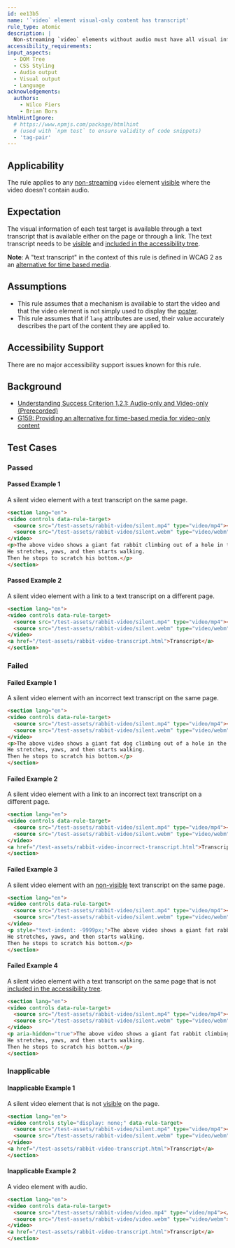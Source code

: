 ```yaml
---
id: ee13b5
name: '`video` element visual-only content has transcript'
rule_type: atomic
description: |
  Non-streaming `video` elements without audio must have all visual information available in a transcript.
accessibility_requirements:
input_aspects:
  - DOM Tree
  - CSS Styling
  - Audio output
  - Visual output
  - Language
acknowledgements:
  authors:
    - Wilco Fiers
    - Brian Bors
htmlHintIgnore:
  # https://www.npmjs.com/package/htmlhint
  # (used with `npm test` to ensure validity of code snippets)
  - 'tag-pair'
---
```


## Applicability

The rule applies to any [non-streaming](#non-streaming-media-element) `video` element [visible][] where the video doesn't contain audio.

## Expectation

The visual information of each test target is available through a text transcript that is available either on the page or through a link. The text transcript needs to be [visible][] and [included in the accessibility tree][].

**Note**: A "text transcript" in the context of this rule is defined in WCAG 2 as an [alternative for time based media](https://www.w3.org/TR/WCAG21/#dfn-alternative-for-time-based-media).

## Assumptions

- This rule assumes that a mechanism is available to start the video and that the video element is not simply used to display the [poster](https://www.w3.org/TR/html5/semantics-embedded-content.html#element-attrdef-video-poster).
- This rule assumes that if `lang` attributes are used, their value accurately describes the part of the content they are applied to.

## Accessibility Support

There are no major accessibility support issues known for this rule.

## Background

- [Understanding Success Criterion 1.2.1: Audio-only and Video-only (Prerecorded)](https://www.w3.org/WAI/WCAG21/Understanding/audio-only-and-video-only-prerecorded)
- [G159: Providing an alternative for time-based media for video-only content](https://www.w3.org/WAI/WCAG21/Techniques/general/G159)

## Test Cases

### Passed

#### Passed Example 1

A silent video element with a text transcript on the same page.

```html
<section lang="en">
<video controls data-rule-target>
  <source src="/test-assets/rabbit-video/silent.mp4" type="video/mp4"></source>
  <source src="/test-assets/rabbit-video/silent.webm" type="video/webm"></source>
</video>
<p>The above video shows a giant fat rabbit climbing out of a hole in the ground.
He stretches, yaws, and then starts walking.
Then he stops to scratch his bottom.</p>
</section>
```

#### Passed Example 2

A silent video element with a link to a text transcript on a different page.

```html
<section lang="en">
<video controls data-rule-target>
  <source src="/test-assets/rabbit-video/silent.mp4" type="video/mp4"></source>
  <source src="/test-assets/rabbit-video/silent.webm" type="video/webm"></source>
</video>
<a href="/test-assets/rabbit-video-transcript.html">Transcript</a>
</section>
```

### Failed

#### Failed Example 1

A silent video element with an incorrect text transcript on the same page.

```html
<section lang="en">
<video controls data-rule-target>
  <source src="/test-assets/rabbit-video/silent.mp4" type="video/mp4"></source>
  <source src="/test-assets/rabbit-video/silent.webm" type="video/webm"></source>
</video>
<p>The above video shows a giant fat dog climbing out of a hole in the ground.
He stretches, yaws, and then starts walking.
Then he stops to scratch his bottom.</p>
</section>
```

#### Failed Example 2

A silent video element with a link to an incorrect text transcript on a different page.

```html
<section lang="en">
<video controls data-rule-target>
  <source src="/test-assets/rabbit-video/silent.mp4" type="video/mp4"></source>
  <source src="/test-assets/rabbit-video/silent.webm" type="video/webm"></source>
</video>
<a href="/test-assets/rabbit-video-incorrect-transcript.html">Transcript</a>
</section>
```

#### Failed Example 3

A silent video element with an [non-visible][visible] text transcript on the same page.

```html
<section lang="en">
<video controls data-rule-target>
  <source src="/test-assets/rabbit-video/silent.mp4" type="video/mp4"></source>
  <source src="/test-assets/rabbit-video/silent.webm" type="video/webm"></source>
</video>
<p style="text-indent: -9999px;">The above video shows a giant fat rabbit climbing out of a hole in the ground.
He stretches, yaws, and then starts walking.
Then he stops to scratch his bottom.</p>
</section>
```

#### Failed Example 4

A silent video element with a text transcript on the same page that is not [included in the accessibility tree][].

```html
<section lang="en">
<video controls data-rule-target>
  <source src="/test-assets/rabbit-video/silent.mp4" type="video/mp4"></source>
  <source src="/test-assets/rabbit-video/silent.webm" type="video/webm"></source>
</video>
<p aria-hidden="true">The above video shows a giant fat rabbit climbing out of a hole in the ground.
He stretches, yaws, and then starts walking.
Then he stops to scratch his bottom.</p>
</section>
```

### Inapplicable

#### Inapplicable Example 1

A silent video element that is not [visible][] on the page.

```html
<section lang="en">
<video controls style="display: none;" data-rule-target>
  <source src="/test-assets/rabbit-video/silent.mp4" type="video/mp4"></source>
  <source src="/test-assets/rabbit-video/silent.webm" type="video/webm"></source>
</video>
<a href="/test-assets/rabbit-video-transcript.html">Transcript</a>
</section>
```

#### Inapplicable Example 2

A video element with audio.

```html
<section lang="en">
<video controls data-rule-target>
  <source src="/test-assets/rabbit-video/video.mp4" type="video/mp4"></source>
  <source src="/test-assets/rabbit-video/video.webm" type="video/webm"></source>
</video>
<a href="/test-assets/rabbit-video-transcript.html">Transcript</a>
</section>
```

[included in the accessibility tree]: #included-in-the-accessibility-tree 'Definition of included in the accessibility tree'
[visible]: #visible 'Definition of visible'
